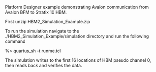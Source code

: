 Platform Designer example demonstrating Avalon communication from Avalon BFM to Stratix 10 HBM.

First unzip HBM2_Simulation_Example.zip

To run the simulation navigate to the ./HBM2_Simulation_Example/simulation directory and run the following command

%> quartus_sh -t runme.tcl

The simulation writes to the first 16 locations of HBM pseudo channel 0, then reads back and
verifies the data.
